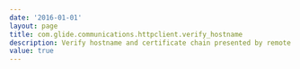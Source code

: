 ```yaml
---
date: '2016-01-01'
layout: page
title: com.glide.communications.httpclient.verify_hostname
description: Verify hostname and certificate chain presented by remote SSL hosts. Set to true to protect against MITM attacks. Overrides the com.glide.communications.trustmanager_trust_all property
value: true 
---
```


